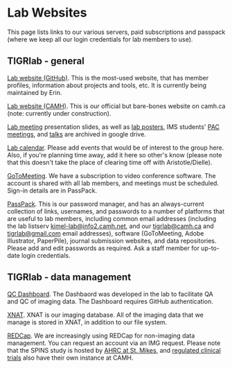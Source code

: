 # Lab Websites

This page lists links to our various servers, paid subscriptions and passpack (where we keep all our login credentials for lab members to use).

## TIGRlab - general

[Lab website (GitHub)](http://imaging-genetics.camh.ca/). This is the most-used website, that has member profiles, information about projects and tools, etc. It is currently being maintained by Erin.

[Lab website (CAMH)](https://www.camh.ca/en/science-and-research/institutes-and-centres/campbell-family-mental-health-research-institute/research-focus-campbell-institute/kimel-family-translational-imaging-genetics-lab). This is our official but bare-bones website on camh.ca (note: currently under construction).

[Lab meeting](https://tinyurl.com/tigr-presentation) presentation slides, as well as [lab posters](https://tinyurl.com/tigr-posters), IMS students' [PAC meetings](https://tinyurl.com/tigr-pac), and [talks](https://tinyurl.com/tigr-talks) are archived in google drive.

[Lab calendar](https://calendar.google.com/calendar/b/1/r?tab=oc&pli=1). Please add events that would be of interest to the group here. Also, if you're planning time away, add it here so other's know (please note that this doesn't take the place of clearing time off with Aristotle/Dielle).

[GoToMeeting](https://www.gotomeeting.com/en-ca). We have a subscription to video conference software. The account is shared with all lab members, and meetings must be scheduled. Sign-in details are in PassPack.

[PassPack](https://www.passpack.com/online/). This is our password manager, and has an always-current collection of links, usernames, and passwords to a number of platforms that are useful to lab members, including common email addresses (including the lab listserv kimel-lab@info2.camh.net, and our tigrlab@camh.ca and tigrlab@gmail.com email addresses), software (GoToMeeting, Adobe Illustrator, PaperPile), journal submission websites, and data repositories. Please add and edit passwords as required. Ask a staff member for up-to-date login credentials.

## TIGRlab - data management

[QC Dashboard](srv-dashboard.camhres.ca). The Dashbaord was developed in the lab to facilitate QA and QC of imaging data. The Dashboard requires GitHub authentication.

[XNAT](https://xnat.imaging-genetics.camh.ca/app/template/Login.vm). XNAT is our imaging database. All of the imaging data that we manage is stored in XNAT, in addition to our file system.

[REDCap](https://edc.camhx.ca/redcap/). We are increasingly using REDCap for non-imaging data management. You can request an account via an IMG request. Please note that the SPINS study is hosted by [AHRC at St. Mikes](https://redcap.smh.ca/redcap/), and [regulated clinical trials](https://redcap.camhx.ca/redcap/index.php?action=myprojects) also have their own instance at CAMH.
